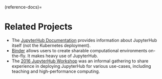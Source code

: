 (reference-docs)=

# Related Projects

* The [JupyterHub Documentation](<https://jupyterhub.readthedocs.io/en/latest/>)
  provides information about JupyterHub itself (not the Kubernetes deployment).
* [Binder](<https://mybinder.org>) allows users to create sharable computational
  environments on-the-fly. It makes heavy use of JupyterHub.
* The [2016 JupyterHub Workshop](<https://github.com/jupyter-resources/jupyterhub-2016-workshop>)
  was an informal gathering to share experience in deploying JupyterHub for various
  use-cases, including teaching and high-performance computing.
